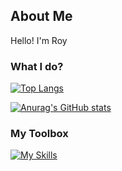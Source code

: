 ## About Me

Hello! I'm Roy

### What I do?
[![Top Langs](https://github-readme-stats.vercel.app/api/top-langs/?username=R0XY1E&layout=compact&theme=ambient_gradient)](https://github.com/R0XY1E)

[![Anurag's GitHub stats](https://github-readme-stats.vercel.app/api?username=R0XY1E&show_icons=true&theme=ambient_gradient)](https://github.com/R0XY1E/R0XY1E)

### My Toolbox
[![My Skills](https://skillicons.dev/icons?i=anaconda,arch,arduino,c,cpp,cloudflare,debian,docker,fastapi,git,github,html,js,linux,md,npm,vim,vscode)](https://github.com/R0XY1E)
